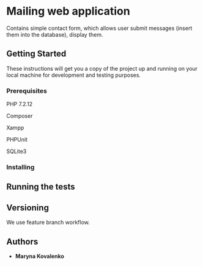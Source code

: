 
# Mailing web application

Contains simple contact form, which allows user submit messages (insert them into the database), display them.

## Getting Started

These instructions will get you a copy of the project up and running on your local machine for development and testing purposes. 

### Prerequisites
PHP 7.2.12

Composer

Xampp

PHPUnit

SQLite3



### Installing


## Running the tests


## Versioning

We use feature branch workflow.

## Authors

* **Maryna Kovalenko** 

